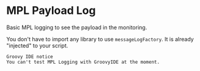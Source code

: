 # MPL Payload Log

Basic MPL logging to see the payload in the monitoring.

You don't have to import any library to use `messageLogFactory`. It is already "injected" to your script.

    Groovy IDE notice
    You can't test MPL Logging with GroovyIDE at the moment.
